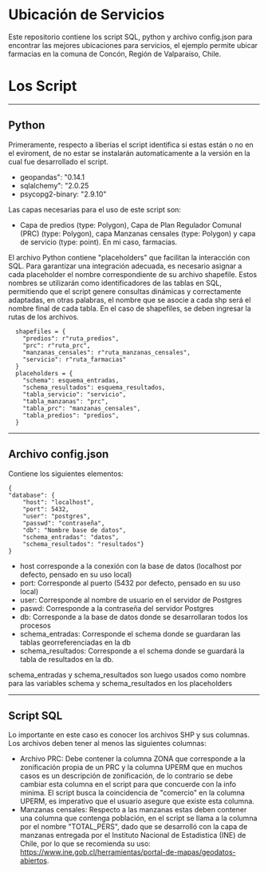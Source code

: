 # Ubicación de Servicios
Este repositorio contiene los script SQL, python y archivo config.json para encontrar las mejores ubicaciones para servicios, el ejemplo permite ubicar farmacias en la comuna de Concón, Región de Valparaíso, Chile.

# Los Script
---
Python
---
Primeramente, respecto a liberias el script identifica si estas están o no en el eviroment, de no estar se instalarán automaticamente a la versión en la cual fue desarrollado el script.
- geopandas": "0.14.1
- sqlalchemy": "2.0.25
- psycopg2-binary: "2.9.10"

Las capas necesarias para el uso de este script son:
- Capa de predios (type: Polygon), Capa de Plan Regulador Comunal (PRC) (type: Polygon), capa Manzanas censales (type: Polygon) y capa de servicio (type: point). En mi caso, farmacias.

El archivo Python contiene "placeholders" que facilitan la interacción con SQL. Para garantizar una integración adecuada, es necesario asignar a cada placeholder el nombre correspondiente de su archivo shapefile. Estos nombres se utilizarán como identificadores de las tablas en SQL, permitiendo que el script genere consultas dinámicas y correctamente adaptadas, en otras palabras, el nombre que se asocie a cada shp será el nombre final de cada tabla. En el caso de shapefiles, se deben ingresar la rutas de los archivos.






      shapefiles = {
        "predios": r"ruta_predios",
        "prc": r"ruta_prc",
        "manzanas_censales": r"ruta_manzanas_censales",
        "servicio": r"ruta_farmacias"
      }
      placeholders = {
        "schema": esquema_entradas,
        "schema_resultados": esquema_resultados,
        "tabla_servicio": "servicio",
        "tabla_manzanas": "prc",
        "tabla_prc": "manzanas_censales",
        "tabla_predios": "predios",
      }
  
---
Archivo config.json
---
Contiene los siguientes elementos:

    {
    "database": {
        "host": "localhost",
        "port": 5432,
        "user": "postgres",
        "passwd": "contraseña",
        "db": "Nombre base de datos",
        "schema_entradas": "datos",
        "schema_resultados": "resultados"}
    }
- host corresponde a la conexión con la base de datos (localhost por defecto, pensado en su uso local)
- port: Corresponde al puerto (5432 por defecto, pensado en su uso local)
- user: Corresponde al nombre de usuario en el servidor de Postgres
- paswd: Corresponde a la contraseña del servidor Postgres
- db: Corresponde a la base de datos donde se desarrollaran todos los procesos
- schema_entradas: Corresponde el schema donde se guardaran las tablas georreferenciadas en la db
- schema_resultados: Corresponde a el schema donde se guardará la tabla de resultados en la db.

schema_entradas y schema_resultados son luego usados como nombre para las variables schema y schema_resultados en los placeholders

---
Script SQL
---

Lo importante en este caso es conocer los archivos SHP y sus columnas. Los archivos deben tener al menos las siguientes columnas:

- Archivo PRC: Debe contener la columna ZONA que corresponde a la zonificación propia de un PRC y la columna UPERM que en muchos casos es un descripción de zonificación, de lo contrario se debe cambiar esta columna en el script para que concuerde con la info minima. El script busca la coincidencia de "comercio" en la columna UPERM, es imperativo que el usuario asegure que existe esta columna.
- Manzanas censales: Respecto a las manzanas estas deben contener una columna que contenga población, en el script se llama a la columna por el nombre "TOTAL_PERS", dado que se desarrolló con la capa de manzanas entregada por el Instituto Nacional de Estadistica (INE) de Chile, por lo que se recomienda su uso: https://www.ine.gob.cl/herramientas/portal-de-mapas/geodatos-abiertos.
